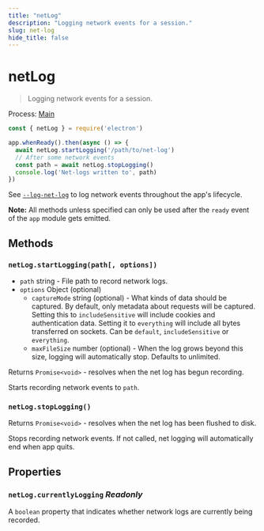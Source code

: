 ```yaml
---
title: "netLog"
description: "Logging network events for a session."
slug: net-log
hide_title: false
---
```


# netLog

> Logging network events for a session.

Process: [Main](latest/glossary.md#main-process)

```javascript
const { netLog } = require('electron')

app.whenReady().then(async () => {
  await netLog.startLogging('/path/to/net-log')
  // After some network events
  const path = await netLog.stopLogging()
  console.log('Net-logs written to', path)
})
```

See [`--log-net-log`](latest/api/command-line-switches.md#--log-net-logpath) to log network events throughout the app's lifecycle.

**Note:** All methods unless specified can only be used after the `ready` event
of the `app` module gets emitted.

## Methods

### `netLog.startLogging(path[, options])`

* `path` string - File path to record network logs.
* `options` Object (optional)
  * `captureMode` string (optional) - What kinds of data should be captured. By
    default, only metadata about requests will be captured. Setting this to
    `includeSensitive` will include cookies and authentication data. Setting
    it to `everything` will include all bytes transferred on sockets. Can be
    `default`, `includeSensitive` or `everything`.
  * `maxFileSize` number (optional) - When the log grows beyond this size,
    logging will automatically stop. Defaults to unlimited.

Returns `Promise<void>` - resolves when the net log has begun recording.

Starts recording network events to `path`.

### `netLog.stopLogging()`

Returns `Promise<void>` - resolves when the net log has been flushed to disk.

Stops recording network events. If not called, net logging will automatically end when app quits.

## Properties

### `netLog.currentlyLogging` _Readonly_

A `boolean` property that indicates whether network logs are currently being recorded.
